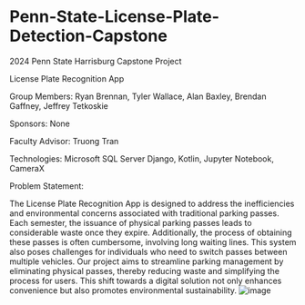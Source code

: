 # Penn-State-License-Plate-Detection-Capstone
2024 Penn State Harrisburg Capstone Project

License Plate Recognition App

Group Members: Ryan Brennan, Tyler Wallace, Alan Baxley, Brendan Gaffney, Jeffrey Tetkoskie

Sponsors: None

Faculty Advisor: Truong Tran

Technologies: Microsoft SQL Server Django, Kotlin, Jupyter Notebook, CameraX

Problem Statement:

The License Plate Recognition App is designed to address the inefficiencies and environmental concerns associated with traditional parking passes. Each semester, the issuance of physical parking passes leads to considerable waste once they expire. Additionally, the process of obtaining these passes is often cumbersome, involving long waiting lines. This system also poses challenges for individuals who need to switch passes between multiple vehicles. Our project aims to streamline parking management by eliminating physical passes, thereby reducing waste and simplifying the process for users. This shift towards a digital solution not only enhances convenience but also promotes environmental sustainability.
![image](https://github.com/Seeleysbay/Penn-State-License-Plate-Detection-Capstone/assets/129546481/5ea65b87-fa96-44b5-be62-0057cb2474bb)
